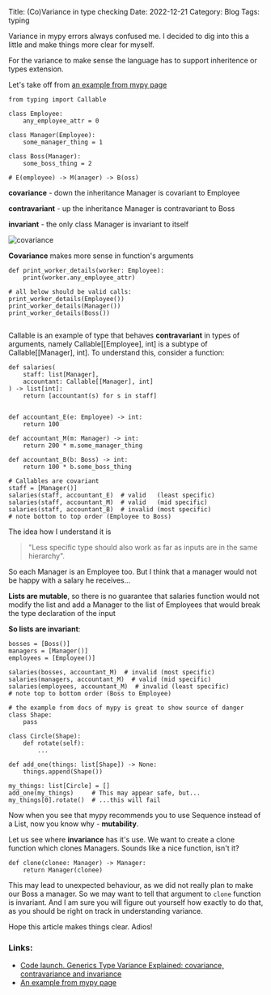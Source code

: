 Title: (Co)Variance in type checking
Date: 2022-12-21
Category: Blog
Tags: typing

Variance in mypy errors always confused me. I decided to dig into this a little and make things more clear for myself.

For the variance to make sense the language has to support inheritence or types extension.

Let's take off from [an example from mypy page](https://mypy.readthedocs.io/en/stable/generics.html?highlight=variance#variance-of-generic-types)


``` python3
from typing import Callable

class Employee:
    any_employee_attr = 0

class Manager(Employee):
    some_manager_thing = 1

class Boss(Manager):
    some_boss_thing = 2

# E(employee) -> M(anager) -> B(oss)
```


**covariance** - down the inheritance
  Manager is covariant to Employee

**contravariant** - up the inheritance
  Manager is contravariant to Boss

**invariant** - the only class
  Manager is invariant to itself

![covariance](/images/variance.png)

**Covariance** makes more sense in function's arguments

``` python3
def print_worker_details(worker: Employee):
    print(worker.any_employee_attr)

# all below should be valid calls:
print_worker_details(Employee())
print_worker_details(Manager())
print_worker_details(Boss())


```


Callable is an example of type that behaves **contravariant**
 in types of arguments, namely Callable[[Employee], int] is a subtype of Callable[[Manager], int]. 
To understand this, consider a function:


``` python3
def salaries(
    staff: list[Manager],
    accountant: Callable[[Manager], int]
) -> list[int]:
    return [accountant(s) for s in staff]


def accountant_E(e: Employee) -> int:
    return 100

def accountant_M(m: Manager) -> int:
    return 200 * m.some_manager_thing

def accountant_B(b: Boss) -> int:
    return 100 * b.some_boss_thing

# Callables are covariant
staff = [Manager()]
salaries(staff, accountant_E)  # valid   (least specific)
salaries(staff, accountant_M)  # valid   (mid specific)
salaries(staff, accountant_B)  # invalid (most specific)
# note bottom to top order (Employee to Boss)
```

The idea how I understand it is 
> "Less specific type should also work as far as inputs are in the same hierarchy".

So each Manager is an Employee too.
But I think that a manager would not be happy with a salary he receives...



**Lists are mutable**, 
so there is no guarantee that salaries function
would not modify the list and add a Manager to the list of Employees
that would break the type declaration of the input

**So lists are invariant**:


```python3
bosses = [Boss()]
managers = [Manager()]
employees = [Employee()]

salaries(bosses, accountant_M)  # invalid (most specific)
salaries(managers, accountant_M)  # valid (mid specific)
salaries(employees, accountant_M)  # invalid (least specific)
# note top to bottom order (Boss to Employee)

# the example from docs of mypy is great to show source of danger
class Shape:
    pass

class Circle(Shape):
    def rotate(self):
        ...

def add_one(things: list[Shape]) -> None:
    things.append(Shape())

my_things: list[Circle] = []
add_one(my_things)     # This may appear safe, but...
my_things[0].rotate()  # ...this will fail
```

Now when you see that mypy recommends you to use Sequence instead of a List, now you know why - **mutability**.

Let us see where **invariance** has it's use.
We want to create a clone function which clones Managers.
Sounds like a nice function, isn't it?
``` python3
def clone(clonee: Manager) -> Manager:
    return Manager(clonee)
```
This may lead to unexpected behaviour, as we did not really plan to make our Boss a manager. So we may want to tell that argument to `clone` function is invariant. 
And I am sure you will figure out yourself how exactly to do that, as you should be right on track in understanding variance.


Hope this article makes things clear. 
Adios!

### Links:

- [Code launch. Generics Type Variance Explained: covariance, contravariance and invariance](https://www.youtube.com/watch?v=sqCDZmN_zBw&list=WL&index=2) 
- [An example from mypy page](https://mypy.readthedocs.io/en/stable/generics.html?highlight=variance#variance-of-generic-types)